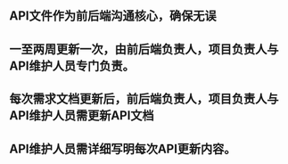 ## API文件作为前后端沟通核心，确保无误
## 一至两周更新一次，由前后端负责人，项目负责人与API维护人员专门负责。
## 每次需求文档更新后，前后端负责人，项目负责人与API维护人员需更新API文档
## API维护人员需详细写明每次API更新内容。
